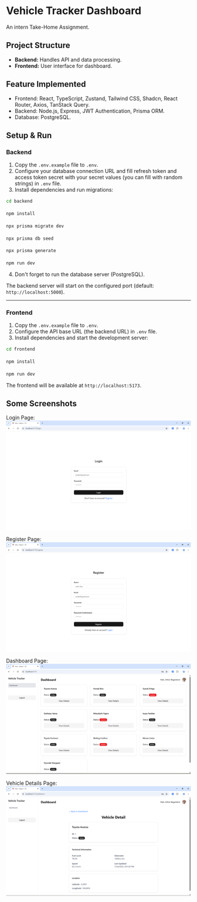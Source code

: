 # Vehicle Tracker Dashboard

An intern Take-Home Assignment.

## Project Structure

- **Backend:** Handles API and data processing.
- **Frontend:** User interface for dashboard.

## Feature Implemented
- Frontend: React, TypeScript, Zustand, Tailwind CSS, Shadcn, React Router, Axios, TanStack Query.
- Backend: Node.js, Express, JWT Authentication, Prisma ORM.
- Database: PostgreSQL.

## Setup & Run

### Backend

1. Copy the `.env.example` file to `.env`.
2. Configure your database connection URL and fill refresh token and access token secret with your secret values (you can fill with random strings) in `.env` file.
3. Install dependencies and run migrations:

```bash
cd backend

npm install

npx prisma migrate dev

npx prisma db seed

npx prisma generate

npm run dev
```
4. Don't forget to run the database server (PostgreSQL).

The backend server will start on the configured port (default: `http://localhost:5000`).

---

### Frontend

1. Copy the `.env.example` file to `.env`.
2. Configure the API base URL (the backend URL) in `.env` file.
3. Install dependencies and start the development server:

```bash
cd frontend

npm install

npm run dev
```

The frontend will be available at `http://localhost:5173`.

## Some Screenshots

Login Page:
![Login Page](doc/login.png)

Register Page:
![Register Page](doc/register.png)

Dashboard Page:
![Dashboard Page](doc/dashboard.png)

Vehicle Details Page:
![Vehicle Details Page](doc/detail.png)